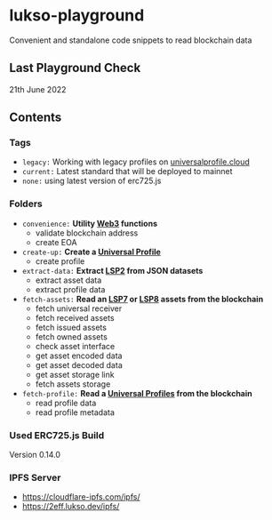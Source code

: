 # lukso-playground
 
Convenient and standalone code snippets to read blockchain data

## Last Playground Check

21th June 2022

## Contents

### Tags
- `legacy:` Working with legacy profiles on [universalprofile.cloud](https://universalprofile.cloud/)
- `current:` Latest standard that will be deployed to mainnet
- `none:` using latest version of erc725.js

### Folders

- `convenience:` **Utility [Web3](https://web3js.readthedocs.io/en/v1.7.4/) functions**
    - validate blockchain address
    - create EOA
- `create-up:` **Create a [Universal Profile](https://docs.lukso.tech/standards/universal-profile/introduction)**
    - create profile
- `extract-data:` **Extract [LSP2](https://docs.lukso.tech/standards/generic-standards/lsp2-json-schema) from JSON datasets**
    - extract asset data
    - extract profile data
- `fetch-assets:` **Read an [LSP7](https://docs.lukso.tech/standards/nft-2.0/LSP7-Digital-Asset) or [LSP8](https://docs.lukso.tech/standards/nft-2.0/LSP8-Identifiable-Digital-Asset) assets from the blockchain**
    - fetch universal receiver
    - fetch received assets
    - fetch issued assets
    - fetch owned assets
    - check asset interface
    - get asset encoded data
    - get asset decoded data
    - get asset storage link
    - fetch assets storage
- `fetch-profile:` **Read a [Universal Profiles](https://docs.lukso.tech/standards/universal-profile/introduction) from the blockchain**
    - read profile data
    - read profile metadata

### Used ERC725.js Build

Version 0.14.0

### IPFS Server

- https://cloudflare-ipfs.com/ipfs/
- https://2eff.lukso.dev/ipfs/
